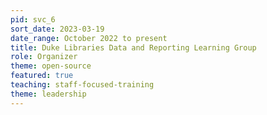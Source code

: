 ```yaml
---
pid: svc_6
sort_date: 2023-03-19
date_range: October 2022 to present
title: Duke Libraries Data and Reporting Learning Group
role: Organizer
theme: open-source
featured: true
teaching: staff-focused-training
theme: leadership
---
```

